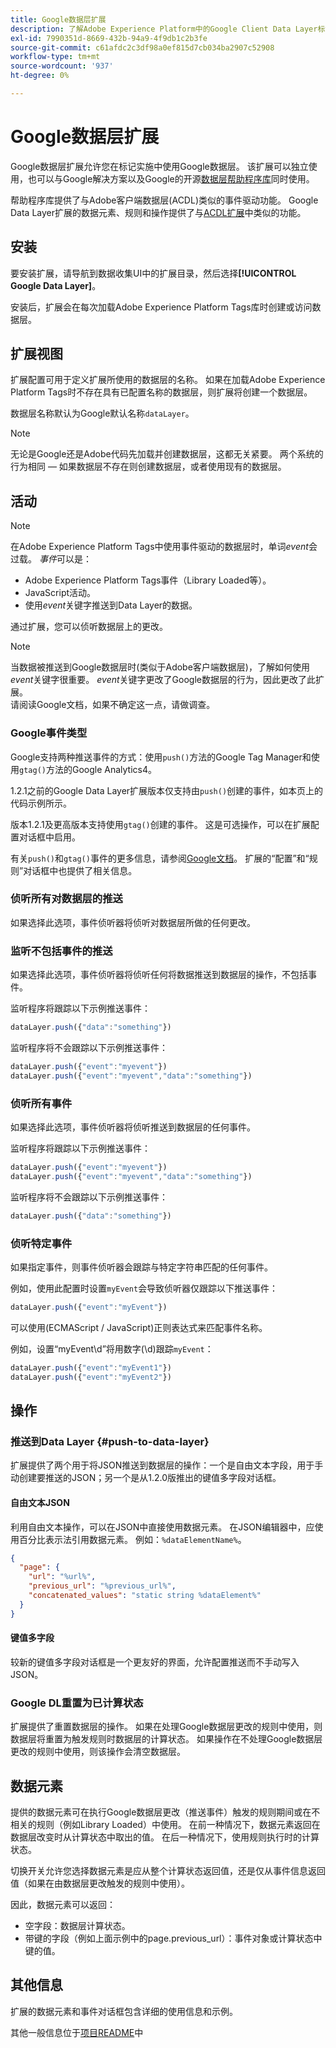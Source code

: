 ```yaml
---
title: Google数据层扩展
description: 了解Adobe Experience Platform中的Google Client Data Layer标记扩展。
exl-id: 7990351d-8669-432b-94a9-4f9db1c2b3fe
source-git-commit: c61afdc2c3df98a0ef815d7cb034ba2907c52908
workflow-type: tm+mt
source-wordcount: '937'
ht-degree: 0%

---
```


# Google数据层扩展

Google数据层扩展允许您在标记实施中使用Google数据层。 该扩展可以独立使用，也可以与Google解决方案以及Google的开源[数据层帮助程序库](https://github.com/google/data-layer-helper)同时使用。

帮助程序库提供了与Adobe客户端数据层(ACDL)类似的事件驱动功能。 Google Data Layer扩展的数据元素、规则和操作提供了与[ACDL扩展](../client-data-layer/overview.md)中类似的功能。

## 安装

要安装扩展，请导航到数据收集UI中的扩展目录，然后选择&#x200B;**[!UICONTROL Google Data Layer]**。

安装后，扩展会在每次加载Adobe Experience Platform Tags库时创建或访问数据层。

## 扩展视图

扩展配置可用于定义扩展所使用的数据层的名称。 如果在加载Adobe Experience Platform Tags时不存在具有已配置名称的数据层，则扩展将创建一个数据层。

数据层名称默认为Google默认名称`dataLayer`。

>[!NOTE]
>
>无论是Google还是Adobe代码先加载并创建数据层，这都无关紧要。 两个系统的行为相同 — 如果数据层不存在则创建数据层，或者使用现有的数据层。

## 活动

>[!NOTE]
>
>在Adobe Experience Platform Tags中使用事件驱动的数据层时，单词&#x200B;_event_&#x200B;会过载。 _事件_&#x200B;可以是：
> - Adobe Experience Platform Tags事件（Library Loaded等）。
> - JavaScript活动。
> - 使用&#x200B;_event_&#x200B;关键字推送到Data Layer的数据。

通过扩展，您可以侦听数据层上的更改。

>[!NOTE]
>
>当数据被推送到Google数据层时(类似于Adobe客户端数据层)，了解如何使用&#x200B;_event_&#x200B;关键字很重要。 _event_&#x200B;关键字更改了Google数据层的行为，因此更改了此扩展。\
> 请阅读Google文档，如果不确定这一点，请做调查。

### Google事件类型

Google支持两种推送事件的方式：使用`push()`方法的Google Tag Manager和使用`gtag()`方法的Google Analytics4。

1.2.1之前的Google Data Layer扩展版本仅支持由`push()`创建的事件，如本页上的代码示例所示。

版本1.2.1及更高版本支持使用`gtag()`创建的事件。  这是可选操作，可以在扩展配置对话框中启用。

有关`push()`和`gtag()`事件的更多信息，请参阅[Google文档](https://developers.google.com/analytics/devguides/collection/ga4/reference/events?client_type=gtag)。  扩展的“配置”和“规则”对话框中也提供了相关信息。

### 侦听所有对数据层的推送

如果选择此选项，事件侦听器将侦听对数据层所做的任何更改。

### 监听不包括事件的推送

如果选择此选项，事件侦听器将侦听任何将数据推送到数据层的操作，不包括事件。

监听程序将跟踪以下示例推送事件：

```js
dataLayer.push({"data":"something"})
```

监听程序将不会跟踪以下示例推送事件：

```js
dataLayer.push({"event":"myevent"})
dataLayer.push({"event":"myevent","data":"something"})
```

### 侦听所有事件

如果选择此选项，事件侦听器将侦听推送到数据层的任何事件。

监听程序将跟踪以下示例推送事件：

```js
dataLayer.push({"event":"myevent"})
dataLayer.push({"event":"myevent","data":"something"})
```

监听程序将不会跟踪以下示例推送事件：

```js
dataLayer.push({"data":"something"})
```

### 侦听特定事件

如果指定事件，则事件侦听器会跟踪与特定字符串匹配的任何事件。

例如，使用此配置时设置`myEvent`会导致侦听器仅跟踪以下推送事件：

```js
dataLayer.push({"event":"myEvent"})
```

可以使用(ECMAScript / JavaScript)正则表达式来匹配事件名称。

例如，设置“myEvent\d”将用数字(\d)跟踪`myEvent`：

```js
dataLayer.push({"event":"myEvent1"})
dataLayer.push({"event":"myEvent2"})
```

## 操作

### 推送到Data Layer {#push-to-data-layer}

扩展提供了两个用于将JSON推送到数据层的操作：一个是自由文本字段，用于手动创建要推送的JSON；另一个是从1.2.0版推出的键值多字段对话框。

#### 自由文本JSON

利用自由文本操作，可以在JSON中直接使用数据元素。 在JSON编辑器中，应使用百分比表示法引用数据元素。 例如：`%dataElementName%`。

```json
{
  "page": {
    "url": "%url%",
    "previous_url": "%previous_url%",
    "concatenated_values": "static string %dataElement%"
  }
}
```

#### 键值多字段

较新的键值多字段对话框是一个更友好的界面，允许配置推送而不手动写入JSON。

### Google DL重置为已计算状态

扩展提供了重置数据层的操作。 如果在处理Google数据层更改的规则中使用，则数据层将重置为触发规则时数据层的计算状态。 如果操作在不处理Google数据层更改的规则中使用，则该操作会清空数据层。

## 数据元素

提供的数据元素可在执行Google数据层更改（推送事件）触发的规则期间或在不相关的规则（例如Library Loaded）中使用。 在前一种情况下，数据元素返回在数据层改变时从计算状态中取出的值。 在后一种情况下，使用规则执行时的计算状态。

切换开关允许您选择数据元素是应从整个计算状态返回值，还是仅从事件信息返回值（如果在由数据层更改触发的规则中使用）。

因此，数据元素可以返回：

- 空字段：数据层计算状态。
- 带键的字段（例如上面示例中的page.previous_url）：事件对象或计算状态中键的值。

## 其他信息

扩展的数据元素和事件对话框包含详细的使用信息和示例。

其他一般信息位于[项目README](https://github.com/adobe/reactor-extension-googledatalayer/blob/main/README.md)中
